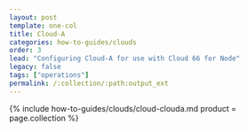 ```yaml
---
layout: post
template: one-col
title: Cloud-A
categories: how-to-guides/clouds
order: 3
lead: "Configuring Cloud-A for use with Cloud 66 for Node"
legacy: false
tags: ["operations"]
permalink: /:collection/:path:output_ext
---
```



{% include how-to-guides/clouds/cloud-clouda.md  product = page.collection %}